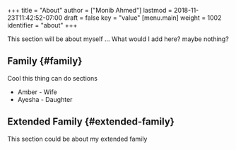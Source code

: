 +++
title = "About"
author = ["Monib Ahmed"]
lastmod = 2018-11-23T11:42:52-07:00
draft = false
key = "value"
[menu.main]
  weight = 1002
  identifier = "about"
+++

This section will be about myself ... What would I add here? maybe nothing?


## Family {#family}

Cool this thing can do sections

-   Amber - Wife
-   Ayesha - Daughter


## Extended Family {#extended-family}

This section could be about my extended family

